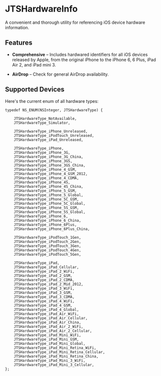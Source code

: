 JTSHardwareInfo
===============

A convenient and thorough utility for referencing iOS device hardware information.

## Features

- **Comprehensive** – Includes hardwared identifiers for all iOS devices released by Apple, from the original iPhone to the iPhone 6, 6 Plus, iPad Air 2, and iPad mini 3.

- **AirDrop** – Check for general AirDrop availability.

## Supported Devices

Here's the current enum of all hardware types:

```objc
typedef NS_ENUM(NSInteger, JTSHardwareType) {
    
    JTSHardwareType_NotAvailable,
    JTSHardwareType_Simulator,
    
    JTSHardwareType_iPhone_Unreleased,
    JTSHardwareType_iPodTouch_Unreleased,
    JTSHardwareType_iPad_Unreleased,
    
    JTSHardwareType_iPhone,
    JTSHardwareType_iPhone_3G,
    JTSHardwareType_iPhone_3G_China,
    JTSHardwareType_iPhone_3GS,
    JTSHardwareType_iPhone_3GS_China,
    JTSHardwareType_iPhone_4_GSM,
    JTSHardwareType_iPhone_4_GSM_2012,
    JTSHardwareType_iPhone_4_CDMA,
    JTSHardwareType_iPhone_4S,
    JTSHardwareType_iPhone_4S_China,
    JTSHardwareType_iPhone_5_GSM,
    JTSHardwareType_iPhone_5_Global,
    JTSHardwareType_iPhone_5C_GSM,
    JTSHardwareType_iPhone_5C_Global,
    JTSHardwareType_iPhone_5S_GSM,
    JTSHardwareType_iPhone_5S_Global,
    JTSHardwareType_iPhone_6,
    JTSHardwareType_iPhone_6_China,
    JTSHardwareType_iPhone_6Plus,
    JTSHardwareType_iPhone_6Plus_China,
    
    JTSHardwareType_iPodTouch_1Gen,
    JTSHardwareType_iPodTouch_2Gen,
    JTSHardwareType_iPodTouch_3Gen,
    JTSHardwareType_iPodTouch_4Gen,
    JTSHardwareType_iPodTouch_5Gen,
    
    JTSHardwareType_iPad,
    JTSHardwareType_iPad_Cellular,
    JTSHardwareType_iPad_2_WiFi,
    JTSHardwareType_iPad_2_GSM,
    JTSHardwareType_iPad_2_CDMA,
    JTSHardwareType_iPad_2_Mid_2012,
    JTSHardwareType_iPad_3_WiFi,
    JTSHardwareType_iPad_3_GSM,
    JTSHardwareType_iPad_3_CDMA,
    JTSHardwareType_iPad_4_WiFi,
    JTSHardwareType_iPad_4_GSM,
    JTSHardwareType_iPad_4_Global,
    JTSHardwareType_iPad_Air_WiFi,
    JTSHardwareType_iPad_Air_Cellular,
    JTSHardwareType_iPad_Air_China,
    JTSHardwareType_iPad_Air_2_WiFi,
    JTSHardwareType_iPad_Air_2_Cellular,
    JTSHardwareType_iPad_Mini_WiFi,
    JTSHardwareType_iPad_Mini_GSM,
    JTSHardwareType_iPad_Mini_Global,
    JTSHardwareType_iPad_Mini_Retina_WiFi,
    JTSHardwareType_iPad_Mini_Retina_Cellular,
    JTSHardwareType_iPad_Mini_Retina_China,
    JTSHardwareType_iPad_Mini_3_WiFi,
    JTSHardwareType_iPad_Mini_3_Cellular,
};
```
